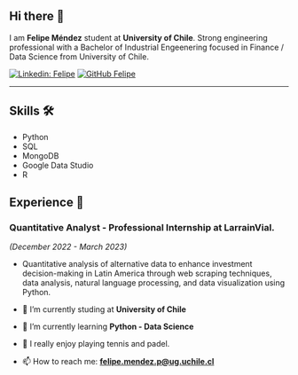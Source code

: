 ## Hi there 👋

I am **Felipe Méndez** student at **University of Chile**. Strong engineering professional with a Bachelor of Industrial Engeenering focused in Finance / Data Science from University of Chile.

[![Linkedin: Felipe](https://img.shields.io/badge/-Felipe-blue?style=flat-square&logo=Linkedin&logoColor=white&link=https://www.linkedin.com/in/ghazi-khan/)](https://www.linkedin.com/in/felipe-mendez-p/)
[![GitHub Felipe](https://img.shields.io/github/followers/Felipe-mendezp?label=follow&style=social)](https://github.com/Felipe-mendezp)

---

## Skills 🛠
- Python
- SQL
- MongoDB
- Google Data Studio
- R

## Experience 💼

### Quantitative Analyst - Professional Internship at LarrainVial.
*(December 2022 - March 2023)*

- Quantitative analysis of alternative data to enhance investment decision-making in Latin America through web scraping techniques, data analysis, natural language processing, and data visualization using Python.

- 🔭 I’m currently studing at **University of Chile**
- 🌱 I’m currently learning **Python - Data Science**
- 🎾 I really enjoy playing tennis and padel.
- 📫 How to reach me:
  **[felipe.mendez.p@ug.uchile.cl](mailto:felipe.mendez.p@ug.uchile.cl)**
